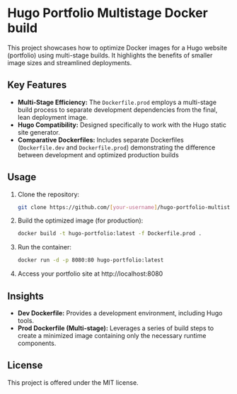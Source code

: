 # Hugo Portfolio Multistage Docker build

This project showcases how to optimize Docker images for a Hugo website (portfolio) using multi-stage builds. It highlights the benefits of smaller image sizes and streamlined deployments.

## Key Features

* **Multi-Stage Efficiency:** The `Dockerfile.prod` employs a multi-stage build process to separate development dependencies from the final, lean deployment image. 
* **Hugo Compatibility:** Designed specifically to work with the Hugo static site generator.
* **Comparative Dockerfiles:** Includes separate Dockerfiles (`Dockerfile.dev` and `Dockerfile.prod`) demonstrating the difference between development and optimized production builds

## Usage

1. Clone the repository:
   ```bash
   git clone https://github.com/[your-username]/hugo-portfolio-multistageDockerbuild.git
   ```

2. Build the optimized image (for production):
   ```bash
   docker build -t hugo-portfolio:latest -f Dockerfile.prod .
   ```

3. Run the container:
   ```bash
   docker run -d -p 8080:80 hugo-portfolio:latest
   ```

4. Access your portfolio site at http://localhost:8080

## Insights

* **Dev Dockerfile:** Provides a development environment, including Hugo tools.
* **Prod Dockerfile (Multi-stage):** Leverages a series of build steps to create a minimized image containing only the necessary runtime components.

## License

This project is offered under the MIT license.